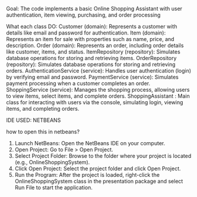 Goal: The code implements a basic Online Shopping Assistant with user authentication, item viewing, purchasing, and order processing

What each class DO:
Customer (domain): Represents a customer with details like email and password for authentication.
Item (domain): Represents an item for sale with properties such as name, price, and description.
Order (domain): Represents an order, including order details like customer, items, and status.
ItemRepository (repository): Simulates database operations for storing and retrieving items.
OrderRepository (repository): Simulates database operations for storing and retrieving orders.
AuthenticationService (service): Handles user authentication (login) by verifying email and password.
PaymentService (service): Simulates payment processing when a customer completes an order.
ShoppingService (service): Manages the shopping process, allowing users to view items, select items, and complete orders.
ShoppingAssistant : Main class for interacting with users via the console, simulating login, viewing items, and completing orders.


IDE USED: NETBEANS

how to open this in netbeans?
1. Launch NetBeans: Open the NetBeans IDE on your computer.
2. Open Project: Go to File > Open Project.
3. Select Project Folder: Browse to the folder where your project is located (e.g., OnlineShoppingSystem).
4. Click Open Project: Select the project folder and click Open Project.
5. Run the Program: After the project is loaded, right-click the OnlineShoppingSystem class in the presentation package and select Run File to start the application.
